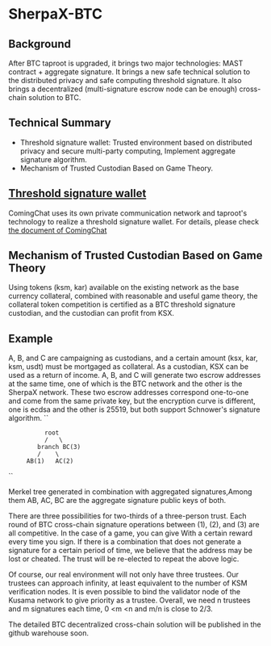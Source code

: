 # SherpaX-BTC

## Background
After BTC taproot is upgraded, it brings two major technologies: MAST contract + aggregate signature.
It brings a new safe technical solution to the distributed privacy and safe computing threshold signature.
It also brings a decentralized (multi-signature escrow node can be enough) cross-chain solution to BTC.

## Technical Summary
- Threshold signature wallet: Trusted environment based on distributed privacy and secure multi-party computing,
Implement aggregate signature algorithm.
- Mechanism of Trusted Custodian Based on Game Theory.

## [Threshold signature wallet](https://github.com/coming-chat/Grants-Program/blob/master/applications/threshold_signature.md)
ComingChat uses its own private communication network and taproot's technology to realize a threshold signature wallet. 
For details, please check [the document of ComingChat](https://github.com/coming-chat/Grants-Program/blob/master/applications/threshold_signature.md)

## Mechanism of Trusted Custodian Based on Game Theory
Using tokens (ksm, kar) available on the existing network as the base currency collateral, combined with reasonable and useful game theory, the collateral token competition is certified as a BTC threshold signature custodian, and the custodian can profit from KSX.

## Example
A, B, and C are campaigning as custodians, and a certain amount (ksx, kar, ksm, usdt) must be mortgaged as collateral. As a custodian, KSX can be used as a return of income.
A, B, and C will generate two escrow addresses at the same time, one of which is the BTC network and the other is the SherpaX network.
These two escrow addresses correspond one-to-one and come from the same private key, but the encryption curve is different, one is ecdsa and the other is 25519, but both support Schnower's signature algorithm.
``

              root 
              /   \
            branch BC(3)
            /    \
         AB(1)   AC(2)
         
 ``
 
Merkel tree generated in combination with aggregated signatures,Among them AB, AC, BC are the aggregate signature public keys of both.

There are three possibilities for two-thirds of a three-person trust. Each round of BTC cross-chain signature operations between (1), (2), and (3) are all competitive. In the case of a game, you can give With a certain reward every time you sign. If there is a combination that does not generate a signature for a certain period of time, we believe that the address may be lost or cheated. The trust will be re-elected to repeat the above logic.

Of course, our real environment will not only have three trustees. Our trustees can approach infinity, at least equivalent to the number of KSM verification nodes. It is even possible to bind the validator node of the Kusama network to give priority as a trustee. Overall, we need n trustees and m signatures each time, 0 <m <n and m/n is close to 2/3.

The detailed BTC decentralized cross-chain solution will be published in the github warehouse soon.

